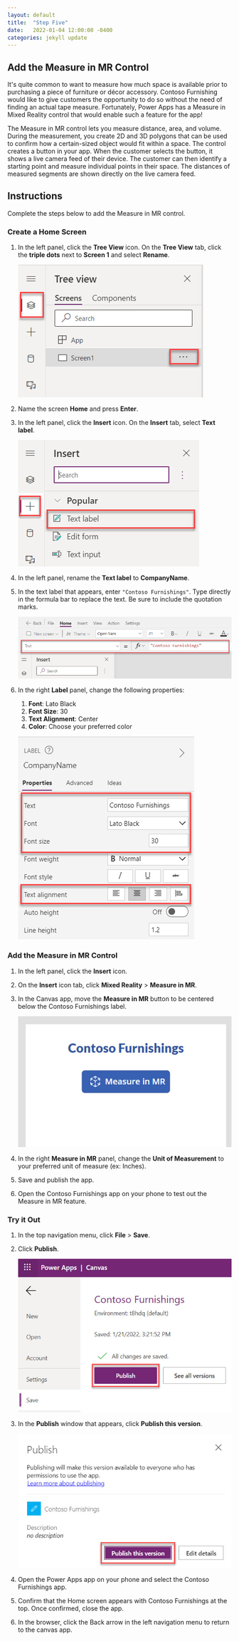 ```yaml
---
layout: default
title:  "Step Five"
date:   2022-01-04 12:00:00 -0400
categories: jekyll update
---
```

## Add the Measure in MR Control

It's quite common to want to measure how much space is available prior to purchasing a piece of furniture or décor accessory. Contoso Furnishing would like to give customers the opportunity to do so without the need of finding an actual tape measure. Fortunately, Power Apps has a Measure in Mixed Reality control that would enable such a feature for the app!

The Measure in MR control lets you measure distance, area, and volume. During the measurement, you create 2D and 3D polygons that can be used to confirm how a certain-sized object would fit within a space. The control creates a button in your app. When the customer selects the button, it shows a live camera feed of their device. The customer can then identify a starting point and measure individual points in their space. The distances of measured segments are shown directly on the live camera feed.

## Instructions

Complete the steps below to add the Measure in MR control.

### Create a Home Screen

1. In the left panel, click the **Tree View** icon. On the **Tree View** tab, click the **triple dots** next to **Screen 1** and select **Rename**.

    ![A screenshot of the tree view. The tree view icon and triple dots are highlighted.](../images/5-rename-home-screen.jpg)

1. Name the screen **Home** and press **Enter**.
1. In the left panel, click the **Insert** icon. On the **Insert** tab, select **Text label**.

    ![A screenshot of the insert tab. The insert icon and text label button are highlighted.](../images/5-insert-panel.jpg)

1. In the left panel, rename the **Text label** to **CompanyName**.
1. In the text label that appears, enter `"Contoso Furnishings"`. Type directly in the formula bar to replace the text. Be sure to include the quotation marks.

    ![A screenshot of the formula bar. The text option and formula bar are highlighted.](../images/5-formula-bar.jpg)

1. In the right **Label** panel, change the following properties:
    1. **Font**: Lato Black
    1. **Font Size**: 30
    1. **Text Alignment**: Center
    1. **Color**: Choose your preferred color

    ![A screenshot of the label properties. The text, font, font size, and text alignment fields are highlighted.](../images/5-label-properties.jpg)

### Add the Measure in MR Control

1. In the left panel, click the **Insert** icon.
1. On the **Insert** icon tab, click **Mixed Reality** > **Measure in MR**.
1. In the Canvas app, move the **Measure in MR** button to be centered below the Contoso Furnishings label.

    ![A screenshot of the canvas app. The contoso furnishings label is at the top. Below the label is the measure in M R button.](../images/5-measure-mr.jpg)

1. In the right **Measure in MR** panel, change the **Unit of Measurement** to your preferred unit of measure (ex: Inches).
1. Save and publish the app.
1. Open the Contoso Furnishings app on your phone to test out the Measure in MR feature.

### Try it Out

1. In the top navigation menu, click **File** > **Save**.
1. Click **Publish**.

    ![A screenshot of save screen. The publish button is highlighted.](../images/5-publish.jpg)

1. In the **Publish** window that appears, click **Publish this version**.

    ![A screenshot of the publish window. The publish this version button is highlighted.](../images/5-publish-this-version.jpg)

1. Open the Power Apps app on your phone and select the Contoso Furnishings app.
1. Confirm that the Home screen appears with Contoso Furnishings at the top. Once confirmed, close the app.
1. In the browser, click the Back arrow in the left navigation menu to return to the canvas app.
